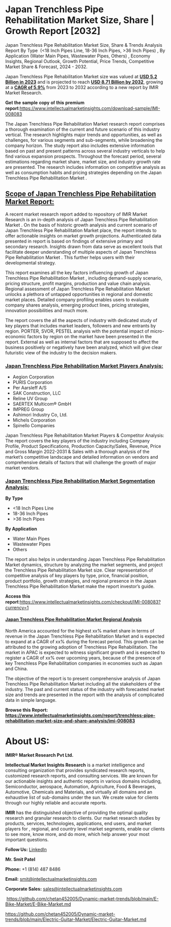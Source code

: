 <h1><span data-teams="true">Japan&nbsp;</span>Trenchless Pipe Rehabilitation&nbsp;<span data-teams="true">Market Size, Share | Growth Report [2032]<br /></span></h1>
<p>Japan Trenchless Pipe Rehabilitation Market Size, Share &amp; Trends Analysis Report By Type&nbsp; (&lt;18 Inch Pipes Line, 18-36 Inch Pipes, &gt;36 Inch Pipes) , By Application (Water Main Pipes, Wastewater Pipes, Others) , Economy Insights, Regional Outlook, Growth Potential, Price Trends, Competitive Market Share &amp; Forecast, 2024 - 2032.</p>
<p>Japan Trenchless Pipe Rehabilitation Market size was valued at&nbsp;<strong><u>USD 5.2 Billion in 2023</u></strong>&nbsp;and is projected to reach&nbsp;<strong><u>USD 8.71 Billion by 2032</u></strong>, growing at a&nbsp;<strong><u>CAGR of 5.9%</u></strong>&nbsp;from 2023 to 2032 according to a new report by IMIR Market Research.</p>
<p>𝐆𝐞𝐭 𝐭𝐡𝐞 𝐬𝐚𝐦𝐩𝐥𝐞 𝐜𝐨𝐩𝐲 𝐨𝐟 𝐭𝐡𝐢𝐬 𝐩𝐫𝐞𝐦𝐢𝐮𝐦 𝐫𝐞𝐩𝐨𝐫𝐭:<a href="https://www.intellectualmarketinsights.com/download-sample/IMI-008083">https://www.intellectualmarketinsights.com/download-sample/IMI-008083</a>&nbsp;</p>
<p>The Japan Trenchless Pipe Rehabilitation Market research report comprises a thorough examination of the current and future scenario of this industry vertical. The research highlights major trends and opportunities, as well as challenges, for various segments and sub-segments, while broadening the company horizon. The study report also includes extensive information based on past and present patterns across several industry verticals to help find various expansion prospects. Throughout the forecast period, several estimations regarding market share, market size, and industry growth rate are presented. The research includes information on competitive analysis as well as consumption habits and pricing strategies depending on the Japan Trenchless Pipe Rehabilitation Market .</p>
<h2><u>Scope of Japan Trenchless Pipe Rehabilitation Market Report:</u></h2>
<p>A recent market research report added to repository of IMIR Market Research is an in-depth analysis of Japan Trenchless Pipe Rehabilitation Market . On the basis of historic growth analysis and current scenario of Japan Trenchless Pipe Rehabilitation Market place, the report intends to offer actionable insights on market growth projections. Authenticated data presented in report is based on findings of extensive primary and secondary research. Insights drawn from data serve as excellent tools that facilitate deeper understanding of multiple aspects of Japan Trenchless Pipe Rehabilitation Market . This further helps users with their developmental strategy.</p>
<p>This report examines all the key factors influencing growth of Japan Trenchless Pipe Rehabilitation Market , including demand-supply scenario, pricing structure, profit margins, production and value chain analysis. Regional assessment of Japan Trenchless Pipe Rehabilitation Market unlocks a plethora of untapped opportunities in regional and domestic market places. Detailed company profiling enables users to evaluate company shares analysis, emerging product lines, pricing strategies, innovation possibilities and much more.</p>
<p>The report covers the all the aspects of industry with dedicated study of key players that includes market leaders, followers and new entrants by region. PORTER, SVOR, PESTEL analysis with the potential impact of micro-economic factors by region on the market have been presented in the report. External as well as internal factors that are supposed to affect the business positively or negatively have been analyzed, which will give clear futuristic view of the industry to the decision makers.</p>
<h3><strong><u>Japan Trenchless Pipe Rehabilitation Market Players Analysis:</u></strong></h3>
<ul>
<li>Aegion Corporation</li>
<li>PURIS Corporation</li>
<li>Per Aarsleff A/S</li>
<li>SAK Construction, LLC</li>
<li>Reline UV Group</li>
<li>SAERTEX Multicom&reg; GmbH</li>
<li>IMPREG Group</li>
<li>Ashimori Industry Co, Ltd.</li>
<li>Michels Corporation</li>
<li>Spinello Companies</li>
</ul>
<p>Japan Trenchless Pipe Rehabilitation Market Players &amp; Competitor Analysis: The report covers the key players of the industry including Company Profile, Product Specifications, Production Capacity/Sales, Revenue, Price and Gross Margin 2022-2031 &amp; Sales with a thorough analysis of the market&rsquo;s competitive landscape and detailed information on vendors and comprehensive details of factors that will challenge the growth of major market vendors.</p>
<h3><strong><u>Japan Trenchless Pipe Rehabilitation Market Segmentation Analysis:</u></strong></h3>
<p><strong>By Type</strong></p>
<ul>
<li>&lt;18 Inch Pipes Line</li>
<li>18-36 Inch Pipes</li>
<li>&gt;36 Inch Pipes</li>
</ul>
<p><strong>By Application</strong></p>
<ul>
<li>Water Main Pipes</li>
<li>Wastewater Pipes</li>
<li>Others</li>
</ul>
<p>The report also helps in understanding Japan Trenchless Pipe Rehabilitation Market dynamics, structure by analyzing the market segments, and project the Trenchless Pipe Rehabilitation&nbsp;Market size. Clear representation of competitive analysis of key players by type, price, financial position, product portfolio, growth strategies, and regional presence in the Japan Trenchless Pipe Rehabilitation Market make the report investor&rsquo;s guide.</p>
<p>𝐀𝐜𝐜𝐞𝐬𝐬 𝐭𝐡𝐢𝐬 𝐫𝐞𝐩𝐨𝐫𝐭:<a href="https://www.intellectualmarketinsights.com/checkout/IMI-008083?currency=1">https://www.intellectualmarketinsights.com/checkout/IMI-008083?currency=1</a>&nbsp;</p>
<h4><strong><u> Japan Trenchless Pipe Rehabilitation Market Regional Analysis</u></strong></h4>
<p>North America accounted for the highest xx% market share in terms of revenue in the Japan Trenchless Pipe Rehabilitation Market and is expected to expand at a CAGR of xx% during the forecast period. This growth can be attributed to the growing adoption of Trenchless Pipe Rehabilitation. The market in APAC is expected to witness significant growth and is expected to register a CAGR of xx% over upcoming years, because of the presence of key Trenchless Pipe Rehabilitation companies in economies such as Japan and China.</p>
<p>The objective of the report is to present comprehensive analysis of Japan Trenchless Pipe Rehabilitation Market including all the stakeholders of the industry. The past and current status of the industry with forecasted market size and trends are presented in the report with the analysis of complicated data in simple language.</p>
<p><strong>Browse this Report:&nbsp; <a href="https://www.intellectualmarketinsights.com/report/trenchless-pipe-rehabilitation-market-size-and-share-analysis/imi-008083">https://www.intellectualmarketinsights.com/report/trenchless-pipe-rehabilitation-market-size-and-share-analysis/imi-008083</a>&nbsp;</strong></p>
<h1>About US:</h1>
<p><strong>IMIR&reg; Market Research Pvt Ltd.</strong></p>
<p><strong>Intellectual Market Insights Research</strong> is a market intelligence and consulting organization that provides syndicated research reports, customized research reports, and consulting services. We are known for our actionable insights and authentic reports in various domains including, Semiconductor, aerospace, Automation, Agriculture, Food &amp; Beverages, Automotive, Chemicals and Materials, and virtually all domains and an exhaustive list of sub-domains under the sun. We create value for clients through our highly reliable and accurate reports.</p>
<p><strong>IMIR</strong> has the distinguished objective of providing the optimal quality research and granular research to clients. Our market research studies by products, services, technologies, applications, end users, and market players for , regional, and country level market segments, enable our clients to see more, know more, and do more, which help answer your most important questions.</p>
<p><strong>Follow Us:</strong> <a href="https://in.linkedin.com/company/imir-market-research">LinkedIn</a></p>
<p><strong>Mr. Smit Patel</strong></p>
<p><strong>Phone:</strong> +1 (814) 487 8486</p>
<p><strong>Email:</strong> <a href="mailto:smit@intellectualmarketinsights.com">smit@intellectualmarketinsights.com</a></p>
<p><strong>Corporate Sales:</strong> <a href="mailto:sales@intellectualmarketinsights.com">sales@intellectualmarketinsights.com</a></p>
<p>&nbsp;<a href="https://github.com/chetan452005/Dynamic-market-trends/blob/main/E-Bike-Market/E-Bike-Market.md">https://github.com/chetan452005/Dynamic-market-trends/blob/main/E-Bike-Market/E-Bike-Market.md</a>&nbsp;</p>
<p><a href="https://github.com/chetan452005/Dynamic-market-trends/blob/main/Electric-Guitar-Market/Electric-Guitar-Market.md">https://github.com/chetan452005/Dynamic-market-trends/blob/main/Electric-Guitar-Market/Electric-Guitar-Market.md</a>&nbsp;</p>
<p>&nbsp;</p>
